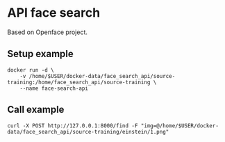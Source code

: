 # API face search

Based on Openface project.


## Setup example

```
docker run -d \
    -v /home/$USER/docker-data/face_search_api/source-training:/home/face_search_api/source-training \
    --name face-search-api
```

## Call example

```
curl -X POST http://127.0.0.1:8000/find -F "img=@/home/$USER/docker-data/face_search_api/source-training/einstein/1.png"
```
